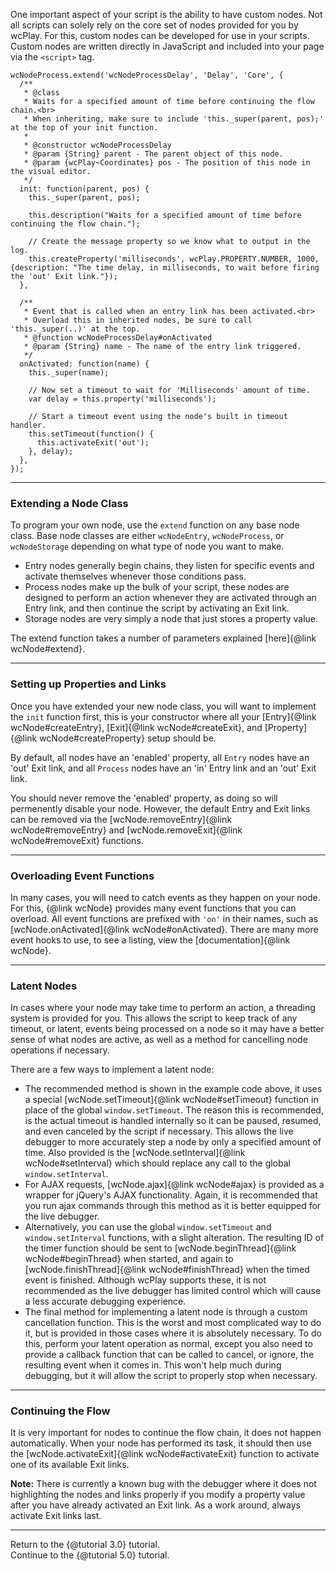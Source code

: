 
One important aspect of your script is the ability to have custom nodes. Not all scripts can solely rely on the core set of nodes provided for you by wcPlay. For this, custom nodes can be developed for use in your scripts. Custom nodes are written directly in JavaScript and included into your page via the `<script>` tag.

```
wcNodeProcess.extend('wcNodeProcessDelay', 'Delay', 'Core', {
  /**
   * @class
   * Waits for a specified amount of time before continuing the flow chain.<br>
   * When inheriting, make sure to include 'this._super(parent, pos);' at the top of your init function.
   *
   * @constructor wcNodeProcessDelay
   * @param {String} parent - The parent object of this node.
   * @param {wcPlay~Coordinates} pos - The position of this node in the visual editor.
   */
  init: function(parent, pos) {
    this._super(parent, pos);

    this.description("Waits for a specified amount of time before continuing the flow chain.");

    // Create the message property so we know what to output in the log.
    this.createProperty('milliseconds', wcPlay.PROPERTY.NUMBER, 1000, {description: "The time delay, in milliseconds, to wait before firing the 'out' Exit link."});
  },

  /**
   * Event that is called when an entry link has been activated.<br>
   * Overload this in inherited nodes, be sure to call 'this._super(..)' at the top.
   * @function wcNodeProcessDelay#onActivated
   * @param {String} name - The name of the entry link triggered.
   */
  onActivated: function(name) {
    this._super(name);

    // Now set a timeout to wait for 'Milliseconds' amount of time.    
    var delay = this.property('milliseconds');

    // Start a timeout event using the node's built in timeout handler.
    this.setTimeout(function() {
      this.activateExit('out');
    }, delay);
  },
});
```

****
### Extending a Node Class ###

To program your own node, use the `extend` function on any base node class. Base node classes are either `wcNodeEntry`, `wcNodeProcess`, or `wcNodeStorage` depending on what type of node you want to make.
- Entry nodes generally begin chains, they listen for specific events and activate themselves whenever those conditions pass.
- Process nodes make up the bulk of your script, these nodes are designed to perform an action whenever they are activated through an Entry link, and then continue the script by activating an Exit link.
- Storage nodes are very simply a node that just stores a property value.

The extend function takes a number of parameters explained [here]{@link wcNode#extend}.


****
### Setting up Properties and Links ###

Once you have extended your new node class, you will want to implement the `init` function first, this is your constructor where all your [Entry]{@link wcNode#createEntry}, [Exit]{@link wcNode#createExit}, and [Property]{@link wcNode#createProperty} setup should be.

By default, all nodes have an 'enabled' property, all `Entry` nodes have an 'out' Exit link, and all `Process` nodes have an 'in' Entry link and an 'out' Exit link.

You should never remove the 'enabled' property, as doing so will permenently disable your node. However, the default Entry and Exit links can be removed via the [wcNode.removeEntry]{@link wcNode#removeEntry} and [wcNode.removeExit]{@link wcNode#removeExit} functions.


****
### Overloading Event Functions ###

In many cases, you will need to catch events as they happen on your node. For this, {@link wcNode} provides many event functions that you can overload. All event functions are prefixed with `'on'` in their names, such as [wcNode.onActivated]{@link wcNode#onActivated}. There are many more event hooks to use, to see a listing, view the [documentation]{@link wcNode}.


****
### Latent Nodes ###

In cases where your node may take time to perform an action, a threading system is provided for you. This allows the script to keep track of any timeout, or latent, events being processed on a node so it may have a better sense of what nodes are active, as well as a method for cancelling node operations if necessary.

There are a few ways to implement a latent node:
 - The recommended method is shown in the example code above, it uses a special [wcNode.setTimeout]{@link wcNode#setTimeout} function in place of the global `window.setTimeout`. The reason this is recommended, is the actual timeout is handled internally so it can be paused, resumed, and even canceled by the script if necessary. This allows the live debugger to more accurately step a node by only a specified amount of time. Also provided is the [wcNode.setInterval]{@link wcNode#setInterval} which should replace any call to the global `window.setInterval`.
 - For AJAX requests, [wcNode.ajax]{@link wcNode#ajax} is provided as a wrapper for jQuery's AJAX functionality. Again, it is recommended that you run ajax commands through this method as it is better equipped for the live debugger.
 - Alternatively, you can use the global `window.setTimeout` and `window.setInterval` functions, with a slight alteration. The resulting ID of the timer function should be sent to [wcNode.beginThread]{@link wcNode#beginThread} when started, and again to [wcNode.finishThread]{@link wcNode#finishThread} when the timed event is finished. Although wcPlay supports these, it is not recommended as the live debugger has limited control which will cause a less accurate debugging experience.
 - The final method for implementing a latent node is through a custom cancellation function. This is the worst and most complicated way to do it, but is provided in those cases where it is absolutely necessary. To do this, perform your latent operation as normal, except you also need to provide a callback function that can be called to cancel, or ignore, the resulting event when it comes in. This won't help much during debugging, but it will allow the script to properly stop when necessary.


****
### Continuing the Flow ###

It is very important for nodes to continue the flow chain, it does not happen automatically. When your node has performed its task, it should then use the [wcNode.activateExit]{@link wcNode#activateExit} function to activate one of its available Exit links.

**Note:** There is currently a known bug with the debugger where it does not highlighting the nodes and links properly if you modify a property value after you have already activated an Exit link. As a work around, always activate Exit links last.


****
Return to the {@tutorial 3.0} tutorial.  
Continue to the {@tutorial 5.0} tutorial.  